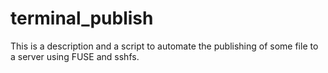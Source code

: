 terminal_publish
================

This is a description and a script to automate the publishing of some file to a server using FUSE and sshfs.
